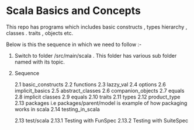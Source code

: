 # Scala Basics and Concepts

This repo has programs which includes basic constructs , types hierarchy , classes . traits , objects etc.

Below is this the sequence in which we need to follow :-

1. Switch to folder /src/main/scala . This folder has various sub folder named with its topic.

2. Sequence
   
   2.1 basic_constructs
   2.2 functions
   2.3 lazzy_val
   2.4 options
   2.6 implicit_basics
   2.5 abstract_classes
   2.6 companion_objects
   2.7 equals
   2.8 implicit classes
   2.9 equals
   2.10 traits
   2.11 types
   2.12 product_type
   2.13 packages i.e packages/parent/model is example of how packaging works in scala
   2.14 testing_in_scala 

   2.13 test/scala
        2.13.1 Testing with FunSpec
        2.13.2 Testing with SuiteSpec 

    